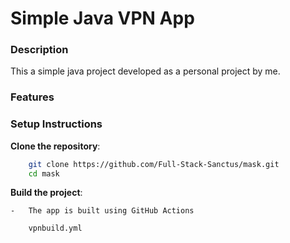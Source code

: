 # Simple Java VPN App

### Description

This a simple java project developed as a personal project by me.

### Features


### Setup Instructions

  **Clone the repository**:
    
```bash
    git clone https://github.com/Full-Stack-Sanctus/mask.git
    cd mask
```
    
  **Build the project**:
    
    -   The app is built using GitHub Actions 
```
    vpnbuild.yml
```
    
